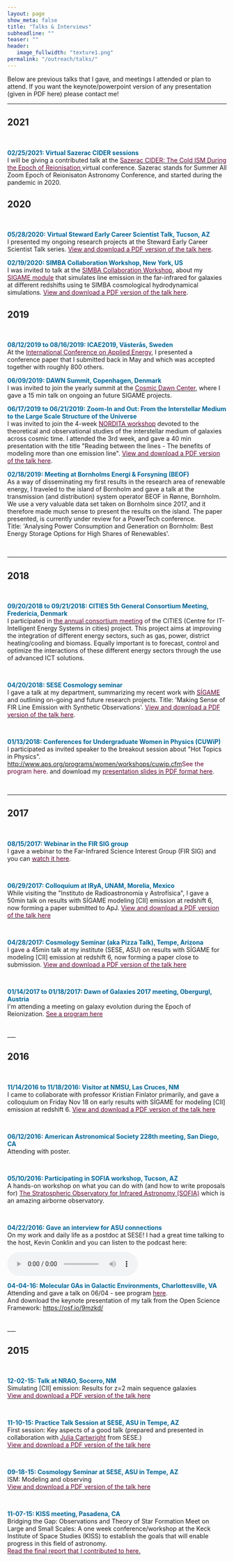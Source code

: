 ```yaml
---
layout: page
show_meta: false
title: "Talks & Interviews"
subheadline: ""
teaser: ""
header:
   image_fullwidth: "texture1.png"
permalink: "/outreach/talks/"
---
```



Below are previous talks that I gave, and meetings I attended or plan to attend. 
If you want the keynote/powerpoint version of any presentation (given in PDF here) please contact me!

___

## 2021
<br>

<b style="color: #006699">02/25/2021: Virtual Sazerac CIDER sessions</b><br>
I will be giving a contributed talk at the <a href="http://sazerac-conference.org/SIPS2021/4.html"><font color="#660033">Sazerac CIDER: The Cold ISM During the Epoch of Reionisation </font></a> virtual conference. Sazerac stands for Summer All Zoom Epoch of Reionisaton Astronomy Conference, and started during the pandemic in 2020. 


## 2020
<br>

<b style="color: #006699">05/28/2020: Virtual Steward Early Career Scientist Talk, Tucson, AZ</b><br>
I presented my ongoing research projects at the Steward Early Career Scientist Talk series. 
<a href="{{ site.url }}/pages/presentations/2020-05-28_Steward_Early_Career_talk.pdf"><font color="#660033">View and download a PDF version of the talk here</font></a>.

<b style="color: #006699">02/19/2020: SIMBA Collaboration Workshop, New York, US</b><br>
I was invited to talk at the <a href="https://www.simonsfoundation.org/event/simba-collaboration-workshop/"><font color="#660033">SIMBA Collaboration Workshop</font></a>, about my <a href="https://kpolsen.github.io/SIGAME/"><font color="#660033">SIGAME module</font></a> that simulates line emission in the far-infrared for galaxies at different redshifts using te SIMBA cosmological hydrodynamical simulations.
<a href="{{ site.url }}/pages/presentations/SIMBA_Feb_2020.pdf"><font color="#660033">View and download a PDF version of the talk here</font></a>.

## 2019
<br>

<b style="color: #006699">08/12/2019 to 08/16/2019: ICAE2019, Västerås, Sweden</b><br>
At the <a href="http://www.applied-energy.org/icae2019/"><font color="#660033">International Conference on Applied Energy</font></a>, I presented a conference paper that I submitted back in May and which was accepted together with roughly 800 others.

<b style="color: #006699">06/09/2019: DAWN Summit, Copenhagen, Denmark</b><br>
I was invited to join the yearly summit at the <a href="https://dawn.nbi.ku.dk/"><font color="#660033">Cosmic Dawn Center</font></a>, where I gave a 15 min talk on ongoing an future SIGAME projects.

<b style="color: #006699">06/17/2019 to 06/21/2019: Zoom-In and Out: From the Interstellar Medium to the Large Scale Structure of the Universe</b><br>
I was invited to join the 4-week <a href="https://agenda.albanova.se/conferenceDisplay.py?confId=6551"><font color="#660033">NORDITA workshop</font></a> devoted to the theoretical and observational studies of the interstellar medium of galaxies across cosmic time. I attended the 3rd week, and gave a 40 min presentation with the title "Reading between the lines - The benefits of modeling more than one emission line". <a href="{{ site.url }}/pages/presentations/NORDITA_June_19.pdf"><font color="#660033">View and download a PDF version of the talk here</font></a>.

<b style="color: #006699">02/18/2019: Meeting at Bornholms Energi & Forsyning (BEOF)</b><br>
As a way of disseminating my first results in the research area of renewable energy, I traveled to the island of Bornholm and gave a talk 
at the transmission (and distribution) system operator BEOF in Rønne, Bornholm. 
We use a very valuable data set taken on Bornholm since 2017, and it therefore made much sense to present the results on the island. The paper presented, 
is currently under review for a PowerTech conference.<br>
Title: 'Analysing Power Consumption and Generation on Bornholm: Best Energy Storage Options for High Shares of Renewables'.


<br>

___

## 2018
<br>

<b style="color: #006699">09/20/2018 to 09/21/2018: CITIES 5th General Consortium Meeting, Fredericia, Denmark</b><br>
I participated in <a href="http://smart-cities-centre.org/events/consortium-meetings/"><font color="#660033">the annual consortium meeting</font></a> 
of the CITIES (Centre for IT-Intelligent Energy Systems in cities) project. 
This project aims at improving the integration of different energy sectors, such as gas, power, district heating/cooling and biomass. 
Equally important is to forecast, control and optimize the interactions of these different energy sectors through the use of advanced ICT solutions.

<br>

<b style="color: #006699">04/20/2018: SESE Cosmology seminar</b><br>
I gave a talk at my department, summarizing my recent work with <a href="https://kpolsen.github.io/SIGAME_dev/"><font color="#660033">SÍGAME</font></a> and outlining on-going and future 
research projects. Title: 'Making Sense of FIR Line Emission with Synthetic Observations'. 
<a href="{{ site.url }}/pages/presentations/SESE_seminar_short_version.pdf"><font color="#660033">View and download a PDF version of the talk here</font></a>.

<br>

<b style="color: #006699">01/13/2018: Conferences for Undergraduate Women in Physics (CUWiP)</b><br>
I participated as invited speaker to the breakout session about "Hot Topics in Physics".<br> 
 <a href="">http://www.aps.org/programs/women/workshops/cuwip.cfm<font color="#660033">See the program here.</font></a> and download my <a href="{{ site.url }}/pages/presentations/CUWiP/hot_topic_2018.pdf"><font color="#660033">presentation slides in PDF format here</font></a>.

<br>

___

## 2017
<br>

<b style="color: #006699">08/15/2017: Webinar in the FIR SIG group</b><br>
I gave a webinar to the Far-Infrared Science Interest Group (FIR SIG) and you can 
 <a href="https://www.cfa.harvard.edu/~mmacgreg/FIR_SIG/seminars.html"><font color="#660033">watch it here</font></a>.

<br>

<b style="color: #006699">06/29/2017: Colloquium at IRyA, UNAM, Morelia, Mexico</b><br>
While visiting the "Instituto de Radioastronomía y Astrofísica", I gave a 50min talk on results with SÍGAME modeling [CII] emission at redshift 6, now 
forming a paper submitted to ApJ.
<a href="{{ site.url }}/pages/presentations/[CII]_at_z_6_UNAM.pdf"><font color="#660033">View and download a PDF version of the talk here</font></a>

<br>

<b style="color: #006699">04/28/2017: Cosmology Seminar (aka Pizza Talk), Tempe, Arizona</b><br>
I gave a 45min talk at my institute (SESE, ASU) 
on results with SÍGAME for modeling [CII] emission at redshift 6, now 
forming a paper close to submission.
<a href="{{ site.url }}/pages/presentations/[CII]_at_z_6_SESE.pdf"><font color="#660033">View and download a PDF version of the talk here</font></a>

<br>

<b style="color: #006699">01/14/2017 to 01/18/2017: Dawn of Galaxies 2017 meeting, Obergurgl, Austria</b><br>
I'm attending a meeting on galaxy evolution during the Epoch of Reionization.
<a href="http://dawnofgalaxies2017.at/index.php/program"><font color="#660033">See a program here</font></a>

<br>
___

## 2016
<br>

<b style="color: #006699">11/14/2016 to 11/18/2016: Visitor at NMSU, Las Cruces, NM</b><br>
I came to collaborate with professor Kristian Finlator primarily, and gave a colloquium on Friday Nov 18 
on early results with SÍGAME for modeling [CII] emission at redshift 6.
<a href="{{ site.url }}/pages/presentations/[CII]_at_z_6_NMSU.pdf"><font color="#660033">View and download a PDF version of the talk here</font></a>

<br>

<b style="color: #006699">06/12/2016: American Astronomical Society 228th meeting, San Diego, CA</b><br>
Attending with poster.

<br>

<b style="color: #006699">05/10/2016: Participating in SOFIA workshop, Tucson, AZ</b><br>
A hands-on workshop on what you can do with (and how to write proposals for) 
<a href="http://www.sofia.usra.edu/"><font color="#660033">The Stratospheric Observatory for Infrared Astronomy (SOFIA)</font></a>
which is an amazing airborne observatory. 

<br>

<b style="color: #006699">04/22/2016: Gave an interview for ASU connections</b><br>
On my work and daily life as a postdoc at SESE! I had a great time talking to the host, 
Kevin Conklin and you can listen to the podcast here: 
<br>

<audio controls="controls">
  <source type="audio/mp3" src="{{ site.url }}/pages/presentations/Olsen_Conklin_2016.mp3"></source>
</audio>

<br>

<b style="color: #006699">04-04-16: Molecular GAs in Galactic Environments, Charlottesville, VA</b><br>
Attending and gave a talk on 06/04 - see program 
<a href="https://science.nrao.edu/science/meetings/2016/molecular-gas-in-galactic-environments/program-schedule"><font color="#660033">here</font></a>.<br>
And download the keynote presentation of my talk from the Open Science Framework: 
<a href="https://www.sofia.usra.edu/"><font color="#660033">https://osf.io/9mzkd/</font></a>

<br>
___

## 2015
<br>

<b style="color: #006699">12-02-15: Talk at NRAO, Socorro, NM</b><br>
Simulating [CII] emission: Results for z=2 main sequence galaxies<br>
<a href="{{ site.url }}/pages/presentations/2015-12-02.pdf"><font color="#660033">View and download a PDF version of the talk here</font></a>

<br>

<b style="color: #006699">11-10-15: Practice Talk Session at SESE, ASU in Tempe, AZ</b><br>
First session: Key aspects of a good talk (prepared and presented in collaboration with <a href="http://sese.asu.edu/people/julia-cartwright"><font color="#660033">Julia Cartwright</font></a> from SESE.)<br>
<a href="{{ site.url }}/pages/presentations/2015-11-10.pdf"><font color="#660033">View and download a PDF version of the talk here</font></a>

<br>

<b style="color: #006699">09-18-15: Cosmology Seminar at SESE, ASU in Tempe, AZ</b><br>
ISM: Modeling and observing<br>
<a href="{{ site.url }}/pages/presentations/2015-09-18.pdf"><font color="#660033">View and download a PDF version of the talk here</font></a>

<br>

<b style="color: #006699">11-07-15: KISS meeting, Pasadena, CA</b><br>
Bridging the Gap: Observations and Theory of Star Formation Meet on Large and Small Scales: A one week conference/workshop at the Keck Institute
of Space Studies (KISS) to establish the goals that will enable progress in this field of astronomy.  <br>
<a href="http://kiss.caltech.edu/new_website/programs/SF-FullDraft.v5c.pdf"><font color="#660033">Read the final report that I contributed to here.</font></a>

